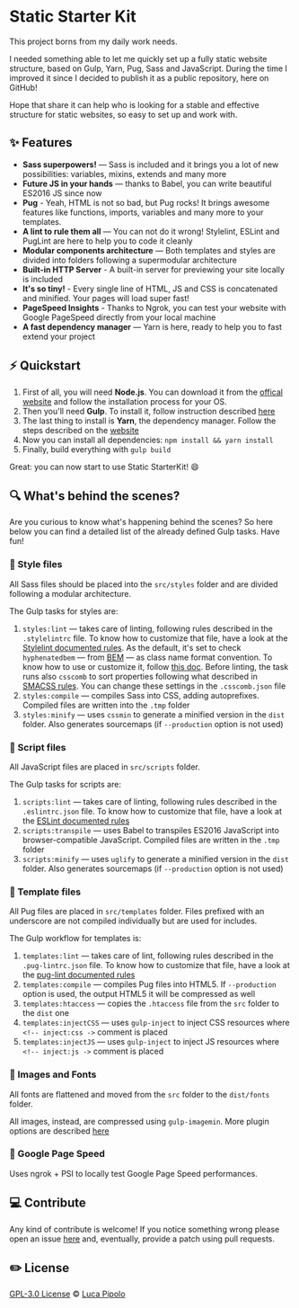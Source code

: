 
# Static Starter Kit

This project borns from my daily work needs.

I needed something able to let me quickly set up a fully static website structure, based on Gulp, Yarn, Pug, Sass and JavaScript.
During the time I improved it since I decided to publish it as a public repository, here on GitHub!

Hope that share it can help who is looking for a stable and effective structure for static websites, so easy to set up and work with.

## :sparkles: Features

- **Sass superpowers!** — Sass is included and it brings you a lot of new possibilities: variables, mixins, extends and many more
- **Future JS in your hands** — thanks to Babel, you can write beautiful ES2016 JS since now
- **Pug** - Yeah, HTML is not so bad, but Pug rocks! It brings awesome features like functions, imports, variables and many more to your templates.
- **A lint to rule them all** — You can not do it wrong! Stylelint, ESLint and PugLint are here to help you to code it cleanly
- **Modular components architecture** — Both templates and styles are divided into folders following a supermodular architecture
- **Built-in HTTP Server** - A built-in server for previewing your site locally is included
- **It's so tiny!** - Every single line of HTML, JS and CSS is concatenated and minified. Your pages will load super fast!
- **PageSpeed Insights** - Thanks to Ngrok, you can test your website with Google PageSpeed directly from your local machine
- **A fast dependency manager** — Yarn is here, ready to help you to fast extend your project

## :zap: Quickstart

1. First of all, you will need **Node.js**. You can download it from the [offical website](https://nodejs.org/it/) and follow the installation process for your OS.
2. Then you'll need **Gulp**. To install it, follow instruction described [here](https://gulpjs.com/)
3. The last thing to install is **Yarn**, the dependency manager. Follow the steps described on the [website](https://yarnpkg.com/en/docs/getting-started)
4. Now you can install all dependencies: `npm install && yarn install`
5. Finally, build everything with `gulp build`

Great: you can now start to use Static StarterKit! :smile:

## :mag: What's behind the scenes?

Are you curious to know what's happening behind the scenes?
So here below you can find a detailed list of the already defined Gulp tasks. Have fun!
### :large_orange_diamond: Style files

All Sass files should be placed into the `src/styles` folder and are divided following a modular architecture.

The Gulp tasks for styles are:

1. `styles:lint` — takes care of linting, following rules described in the `.stylelintrc` file. To know how to customize that file, have a look at the [Stylelint documented rules](https://stylelint.io/user-guide/rules/). As the default, it's set to check `hyphenatedbem` — from [BEM](http://getbem.com/) — as class name format convention. To know how to use or customize it, follow [this doc](https://github.com/davidtheclark/stylelint-selector-bem-pattern). Before linting, the task runs also `csscomb` to sort properties following what described in [SMACSS rules](https://smacss.com/book/formatting). You can change these settings in the `.csscomb.json` file
2. `styles:compile` — compiles Sass into CSS, adding autoprefixes. Compiled files are written into the `.tmp` folder
3. `styles:minify` — uses `cssmin` to generate a minified version in the `dist` folder. Also generates sourcemaps (if `--production` option is not used)

### :large_orange_diamond: Script files

All JavaScript files are placed in `src/scripts` folder.

The Gulp tasks for scripts are:

1. `scripts:lint` — takes care of linting, following rules described in the `.eslintrc.json` file. To know how to customize that file, have a look at the [ESLint documented rules](https://eslint.org/docs/rules/)
2. `scripts:transpile` — uses Babel to transpiles ES2016 JavaScript into browser-compatible JavaScript. Compiled files are written in the `.tmp` folder
3. `scripts:minify` — uses `uglify` to generate a minified version in the `dist` folder. Also generates sourcemaps (if `--production` option is not used)

### :large_orange_diamond: Template files

All Pug files are placed in `src/templates` folder. Files prefixed with an
underscore are not compiled individually but are used for includes.

The Gulp workflow for templates is:

1. `templates:lint` — takes care of lint, following rules described in the `.pug-lintrc.json` file. To know how to customize that file, have a look at the [pug-lint documented rules](https://github.com/pugjs/pug-lint/blob/master/docs/rules.md)
2. `templates:compile` — compiles Pug files into HTML5. If `--production` option is used, the output HTML5 it will be compressed as well
3. `templates:htaccess` — copies the `.htaccess` file from the `src` folder to the `dist` one
4. `templates:injectCSS` — uses `gulp-inject` to inject CSS resources where `<!-- inject:css ->` comment is placed
5. `templates:injectJS` — uses `gulp-inject` to inject JS resources where `<!-- inject:js ->` comment is placed

### :large_orange_diamond: Images and Fonts

All fonts are flattened and moved from the `src` folder to the `dist/fonts` folder.

All images, instead, are compressed using `gulp-imagemin`. More plugin options are described [here](https://www.npmjs.com/package/gulp-imagemin#custom-plugin-options)

### :large_orange_diamond: Google Page Speed

Uses ngrok + PSI to locally test Google Page Speed performances.

## :computer: Contribute

Any kind of contribute is welcome! If you notice something wrong please open an issue [here](https://github.com/LucaPipolo/static-starterkit/issues) and, eventually, provide a patch using pull requests.

## :pencil2: License

[GPL-3.0 License](https://www.gnu.org/licenses/gpl-3.0.en.html) © [Luca Pipolo](https://www.lucapipolo.com)
